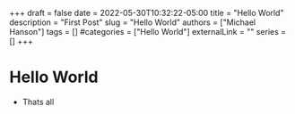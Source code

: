 +++ 
draft = false
date = 2022-05-30T10:32:22-05:00
title = "Hello World"
description = "First Post"
slug = "Hello World"
authors = ["Michael Hanson"]
tags = []
#categories = ["Hello World"]
externalLink = ""
series = []
+++

# Hello World

* Thats all